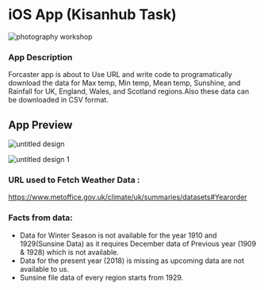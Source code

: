 # iOS App (Kisanhub Task)

![photography workshop](https://user-images.githubusercontent.com/8666236/42373543-d4673078-8132-11e8-9e32-827caa28bf3b.png)

### App Description
 Forcaster app is about to Use  URL and write code to programatically download the data for Max temp, Min temp, Mean temp, Sunshine, and Rainfall for UK, England, Wales, and Scotland regions.Also these data can be downloaded in CSV format.

## App Preview

![untitled design](https://user-images.githubusercontent.com/8666236/42373831-b240d48a-8133-11e8-9e15-c9079cdd3624.png)


![untitled design 1](https://user-images.githubusercontent.com/8666236/42373978-1b2ca6a4-8134-11e8-8e81-e0e09730f043.png)


### URL used to Fetch Weather Data :
https://www.metoffice.gov.uk/climate/uk/summaries/datasets#Yearorder

### Facts from data:
- Data for Winter Season is not available for the year 1910 and 1929(Sunsine Data) as it requires December data of Previous year (1909 & 1928) which is not available.
- Data for the present year (2018) is missing as upcoming data are not available to us.
- Sunsine file data of every region starts from 1929.
